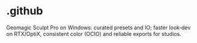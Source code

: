 # .github
Geomagic Sculpt Pro on Windows: curated presets and IO; faster look‑dev on RTX/OptiX, consistent color (OCIO) and reliable exports for studios.
